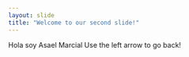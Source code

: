 ```yaml
---
layout: slide
title: "Welcome to our second slide!"
---
```

Hola soy Asael Marcial
Use the left arrow to go back!
